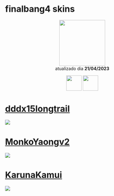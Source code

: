 # finalbang4 skins

<p align="center">
   <a href="https://osu.ppy.sh/users/5221058">
    <img src="https://a.ppy.sh/5221058"
         width="150"
         height="150">
   </a>
<br>
  atualizado dia
  <b> 21/04/2023 </b>
</p>
   <p align="center">
   <a href="https://twitter.com/finalbang32">
  <img src="https://i.imgur.com/PUQ5uWf.png" 
       width="50" 
       height="50"></a>
     <a href="https://www.twitch.tv/finalbang16">
  <img src="https://i.imgur.com/HM030lk.png" 
       width="50" 
       height="50"></a>
<br>
   </p>
   
# [dddx15longtrail](https://github.com/Yumiih/Skins/blob/main/finalbang4/dddx15longtrail.osk)
[![](https://cdn.discordapp.com/attachments/866884194739552296/1098856371442692117/screenshot007.jpg)](https://github.com/Yumiih/Skins/blob/main/finalbang4/dddx15longtrail.osk)

# [MonkoYaongv2](https://github.com/Yumiih/Skins/raw/main/finalbang4/MonkoYaongv2.osk)
[![](https://cdn.discordapp.com/attachments/866884194739552296/1098856372025688064/screenshot011.jpg)](https://github.com/Yumiih/Skins/raw/main/finalbang4/MonkoYaongv2.osk)

# [KarunaKamui](https://github.com/Yumiih/Skins/raw/main/finalbang4/KarunaKamui.osk)
[![](https://cdn.discordapp.com/attachments/866884194739552296/1098856372549984256/screenshot012.jpg)](https://github.com/Yumiih/Skins/raw/main/finalbang4/KarunaKamui.osk)
